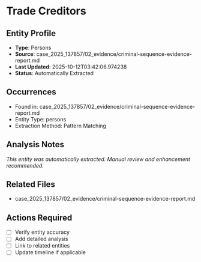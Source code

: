 # Trade Creditors

## Entity Profile
- **Type**: Persons
- **Source**: case_2025_137857/02_evidence/criminal-sequence-evidence-report.md
- **Last Updated**: 2025-10-12T03:42:06.974238
- **Status**: Automatically Extracted

## Occurrences
- Found in: case_2025_137857/02_evidence/criminal-sequence-evidence-report.md
- Entity Type: persons
- Extraction Method: Pattern Matching

## Analysis Notes
*This entity was automatically extracted. Manual review and enhancement recommended.*

## Related Files
- case_2025_137857/02_evidence/criminal-sequence-evidence-report.md

## Actions Required
- [ ] Verify entity accuracy
- [ ] Add detailed analysis
- [ ] Link to related entities
- [ ] Update timeline if applicable
